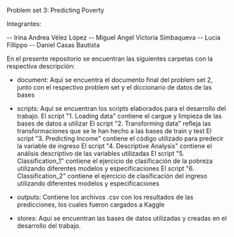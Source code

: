Problem set 3: Predicting Poverty

Integrantes:

-- Irina Andrea Vélez López
-- Miguel Angel Victoria Simbaqueva
-- Lucia Fillippo
-- Daniel Casas Bautista

En el presente repositorio se encuentran las siguientes carpetas con la respectiva descripción:

- document: Aquí se encuentra el documento final del problem set 2, junto con el respectivo problem set y el diccionario de datos de las bases

- scripts: Aquí se encuentran los scripts elaborados para el desarrollo del trabajo. 
		El script "1. Loading data" contiene el cargue y limpieza de las bases de datos a utilizar
		El script "2. Transforming data" refleja las transformaciones que se le han hecho a las bases de train y test
		El script "3. Predicting Income" contiene el código utilizado para predecir la variable de ingreso
		El script "4. Descriptive Analysis" contiene el análisis descriptivo de las variables utilizadas
		El script "5. Classification_1" contiene el ejercicio de clasificación de la pobreza utilizando diferentes modelos y especificaciones
		El script "6. Classification_2" contiene el ejercicio de clasificación del ingreso utilizando diferentes modelos y especificaciones

- outputs: Contiene los archivos .csv con los resultados de las predicciones, los cuales fueron cargados a Kaggle

- stores: Aquí se encuentran las bases de datos utilizadas y creadas en el desarrollo del trabajo.

